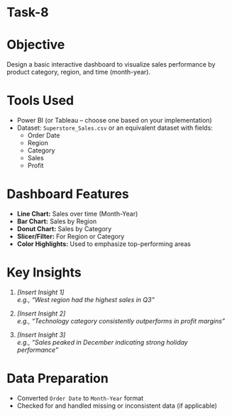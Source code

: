 # Task-8

# Objective

Design a basic interactive dashboard to visualize sales performance by product category, region, and time (month-year).

# Tools Used

- Power BI (or Tableau – choose one based on your implementation)
- Dataset: `Superstore_Sales.csv` or an equivalent dataset with fields:
  - Order Date
  - Region
  - Category
  - Sales
  - Profit

# Dashboard Features

- **Line Chart:** Sales over time (Month-Year)
- **Bar Chart:** Sales by Region
- **Donut Chart:** Sales by Category
- **Slicer/Filter:** For Region or Category
- **Color Highlights:** Used to emphasize top-performing areas

# Key Insights

1. *[Insert Insight 1]*  
   _e.g., “West region had the highest sales in Q3”_

2. *[Insert Insight 2]*  
   _e.g., “Technology category consistently outperforms in profit margins”_

3. *[Insert Insight 3]*  
   _e.g., “Sales peaked in December indicating strong holiday performance”_

# Data Preparation

- Converted `Order Date` to `Month-Year` format
- Checked for and handled missing or inconsistent data (if applicable)

